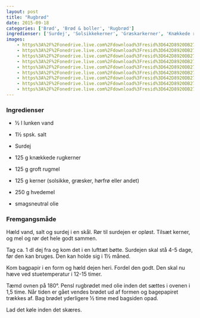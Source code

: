 ```yaml
---
layout: post
title: "Rugbrød"
date: 2015-09-18
categories: ['Brød', 'Brød & boller', 'Rugbrød']
ingredienser: ['Surdej', 'Solsikkekerner', 'Græskarkerner', 'Knækkede rugkerner', 'Rugmel']
images:
    - https%3A%2F%2Fonedrive.live.com%2Fdownload%3Fresid%3D642D8920DB2784EE!180120
    - https%3A%2F%2Fonedrive.live.com%2Fdownload%3Fresid%3D642D8920DB2784EE!180128
    - https%3A%2F%2Fonedrive.live.com%2Fdownload%3Fresid%3D642D8920DB2784EE!180131
    - https%3A%2F%2Fonedrive.live.com%2Fdownload%3Fresid%3D642D8920DB2784EE!180135
    - https%3A%2F%2Fonedrive.live.com%2Fdownload%3Fresid%3D642D8920DB2784EE!180136
    - https%3A%2F%2Fonedrive.live.com%2Fdownload%3Fresid%3D642D8920DB2784EE!180137
    - https%3A%2F%2Fonedrive.live.com%2Fdownload%3Fresid%3D642D8920DB2784EE!180145
    - https%3A%2F%2Fonedrive.live.com%2Fdownload%3Fresid%3D642D8920DB2784EE!180118
    - https%3A%2F%2Fonedrive.live.com%2Fdownload%3Fresid%3D642D8920DB2784EE!180141
---
```


### Ingredienser
-   ½ l lunken vand
-   1½ spsk. salt
-   Surdej
-   125 g knækkede rugkerner
-   125 g groft rugmel
-   125 g kerner (solsikke, græsker, hørfrø eller andet)
-   250 g hvedemel

-   smagsneutral olie

### Fremgangsmåde
Hæld vand, salt og surdej i en skål. Rør til surdejen er opløst. Tilsæt kerner, og mel og rør det hele godt sammen.

Tag ca. 1 dl dej fra og kom det i en lufttæt bøtte. Surdejen skal stå 4-5 dage, før den kan bruges. Den kan holde sig i 1½ måned.

Kom bagpapir i en form og hæld dejen heri. Fordel den godt. Den skal nu hæve ved stuetemperatur i 12-15 timer.

Tæmd ovnen på 180&deg;. Pensl rugbrødet med olie inden det sættes i ovenen i 1,5 time. Når tiden er gået vendes brødet ud af formen og bagepapiret trækkes af. Bag brødet yderligere ½ time med bagsiden opad.

Lad det køle inden det skæres.
